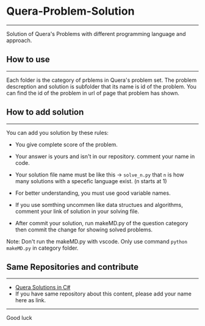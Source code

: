 # Quera-Problem-Solution
---

Solution of Quera's Problems with different programming language and approach.

## How to use
---

Each folder is the category of prblems in Quera's problem set. The problem descreption and solution is subfolder that its name is id of the problem. You can find the id of the problem in url of page that problem has shown.

## How to add solution
---

You can add you solution by these rules:

- You give complete score of the problem.

- Your answer is yours and isn't in our repository. comment your name in code.

- Your solution file name must be like this -> `solve_n.py` that `n` is how many solutions with a specefic language exist. (n starts at 1)

- For better understanding, you must use good variable names.

- If you use somthing uncommen like data structues and algorithms, comment your link of solution in your solving file.

- After commit your solution, run makeMD.py of the question category then commit the change for showing solved problems.

Note: Don't run the makeMD.py with vscode. Only use command `python makeMD.py` in category folder.

## Same Repositories and contribute
---
- [Quera Solutions in C#](https://github.com/HamidMolareza/QueraProblems)
- If you have same repository about this content, please add your name here as link.


---
Good luck
